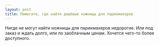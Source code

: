 ```yaml
---
layout: post 
title: Помогите, где найти дешёвые ножницы для парикмахеров 
--- 
```

Нигде не могут найти ножницы для парикмахеров недорогие. Или под заказ и ждать долго, или по заоблачным ценам. Хочется чего-то более доступного.

